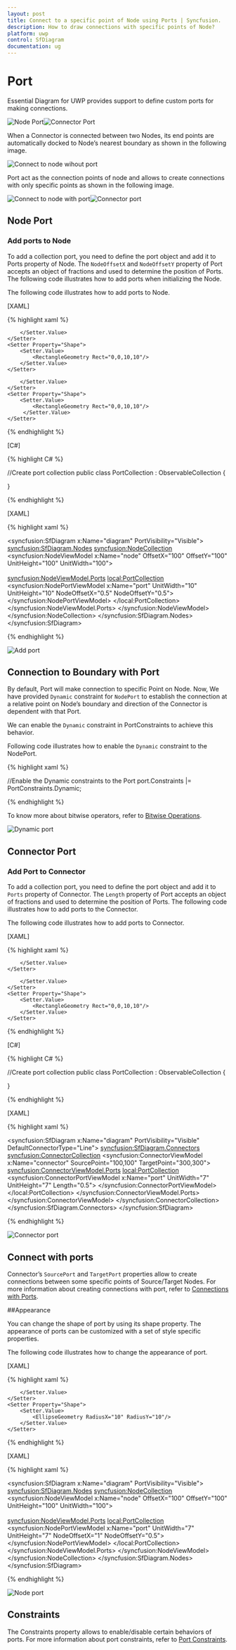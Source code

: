 ```yaml
---
layout: post
title: Connect to a specific point of Node using Ports | Syncfusion.
description: How to draw connections with specific points of Node?
platform: uwp
control: SfDiagram
documentation: ug
---
```


# Port

Essential Diagram for UWP provides support to define custom ports for making connections.

![Node Port](Port_images/Port_img1.jpeg)![Connector Port](Port_images/Port_img2.jpeg)

When a Connector is connected between two Nodes, its end points are automatically docked to Node’s nearest boundary as shown in the following image.

![Connect to node wihout port](Port_images/Port_img3.jpeg)

Port act as the connection points of node and allows to create connections with only specific points as shown in the following image.

![Connect to node with port](Port_images/Port_img4.jpeg)![Connector port](Port_images/Port_img5.jpeg)

## Node Port

### Add ports to Node

To add a collection port, you need to define the port object and add it to Ports property of Node. The `NodeOffsetX` and `NodeOffsetY` property of Port accepts an object of fractions and used to determine the position of Ports. The following code illustrates how to add ports when initializing the Node.

The following code illustrates how to add ports to Node.

[XAML]

{% highlight xaml %}

<!--Style for Node-->
<Style TargetType="syncfusion:Node">
	<Setter Property="ShapeStyle">
    	<Setter.Value>
        	<Style TargetType="Path">
            	<Setter Property="Fill" Value="DarkCyan"></Setter>
				<Setter Property="Stroke" Value="Black"></Setter>
       	        <Setter Property="StrokeThickness" Value="2"></Setter>
				<Setter Property="Stretch" Value="Fill"></Setter>
            </Style>
		</Setter.Value>
	</Setter>
    <Setter Property="Shape">
    	<Setter.Value>
        	<RectangleGeometry Rect="0,0,10,10"/>
        </Setter.Value>
    </Setter>
</Style>

<!--Style for NodePort-->
<Style TargetType="syncfusion:NodePort">
	<Setter Property="ShapeStyle">
    	<Setter.Value>
        	<Style TargetType="Path">
            	<Setter Property="Fill" Value="Black"></Setter>
                <Setter Property="Stretch" Value="Fill"></Setter>
            </Style>
		</Setter.Value>
	</Setter>
    <Setter Property="Shape">
    	<Setter.Value>
    		<RectangleGeometry Rect="0,0,10,10"/>
         </Setter.Value>
	</Setter>
</Style>

{% endhighlight %}

[C#]

{% highlight C# %}

//Create port collection
public class PortCollection : ObservableCollection<IPort>
{

}

{% endhighlight %}

[XAML]

{% highlight xaml %}

<!--Initializes the SfDiagram-->
<syncfusion:SfDiagram x:Name="diagram" PortVisibility="Visible">
	<!--Initializes the NodeCollection-->
	<syncfusion:SfDiagram.Nodes>
		<syncfusion:NodeCollection>
		        <!--Initializes the Node-->
              	<syncfusion:NodeViewModel x:Name="node" OffsetX="100" 
				                          OffsetY="100" UnitHeight="100"
										  UnitWidth="100">   
				<!--Initializes the PortCollection-->						                                   
				<syncfusion:NodeViewModel.Ports>
					<local:PortCollection>
					    <!--Initializes the NodePort-->
						<syncfusion:NodePortViewModel x:Name="port" UnitWidth="10"
                                                      UnitHeight="10" NodeOffsetX="0.5"
                                                      NodeOffsetY="0.5">
						</syncfusion:NodePortViewModel>
					</local:PortCollection>
                     	</syncfusion:NodeViewModel.Ports>
              	</syncfusion:NodeViewModel>
       	</syncfusion:NodeCollection>
	</syncfusion:SfDiagram.Nodes>
</syncfusion:SfDiagram>

{% endhighlight %}

![Add port](Port_images/Port_img6.jpeg)

## Connection to Boundary with Port

By default, Port will make connection to specific Point on Node. Now, We have provided `Dynamic` constraint for `NodePort` to establish the connection at a relative point on Node’s boundary and direction of the Connector is dependent with that Port.

We can enable the `Dynamic` constraint in PortConstraints to achieve this behavior.

Following code illustrates how to enable the `Dynamic` constraint to the NodePort.

{% highlight xaml %}

//Enable the Dynamic constraints to the Port
port.Constraints |= PortConstraints.Dynamic;

{% endhighlight %}

To know more about bitwise operators, refer to [Bitwise Operations](/uwp/sfdiagram/constraints#bitwise-operations).

![Dynamic port](Port_images/Port_img9.jpeg)

## Connector Port

### Add Port to Connector
To add a collection port, you need to define the port object and add it to `Ports` property of Connector. The `Length` property of Port accepts an object of fractions and used to determine the position of Ports. The following code illustrates how to add ports to the Connector.

The following code illustrates how to add ports to Connector.

[XAML]

{% highlight xaml %}

<!--Style for Connector-->
<Style TargetType="syncfusion:Connector">
	<Setter Property="TargetDecoratorStyle">
    	<Setter.Value>
        	<Style TargetType="Path">
            	<Setter Property="Fill" Value="Black" />
                <Setter Property="Stretch" Value="Fill" />
            </Style>
		</Setter.Value>
	</Setter>
</Style>

<!--Style for ConnectorPort-->
<Style TargetType="syncfusion:ConnectorPort">
	<Setter Property="ShapeStyle">
    	<Setter.Value>
        	<Style TargetType="Path">
            	<Setter Property="Fill" Value="Black"></Setter>
                <Setter Property="Stretch" Value="Fill"></Setter>
            </Style>
       	</Setter.Value>
   	</Setter>
   	<Setter Property="Shape">
    	<Setter.Value>
        	<RectangleGeometry Rect="0,0,10,10"/>
        </Setter.Value>
   	</Setter>
</Style>

{% endhighlight %}

[C#]

{% highlight C# %}

//Create port collection
public class PortCollection : ObservableCollection<IPort>
{

}

{% endhighlight %}

[XAML]

{% highlight xaml %}

<!--Initializes the SfDiagram-->
<syncfusion:SfDiagram x:Name="diagram" PortVisibility="Visible" DefaultConnectorType="Line">
	<!--Initializes the ConnectorCollection-->
	<syncfusion:SfDiagram.Connectors>
    	<syncfusion:ConnectorCollection>
		    <!--Initializes the Connector-->
        	<syncfusion:ConnectorViewModel x:Name="connector" SourcePoint="100,100" TargetPoint="300,300">
			    <!--Initializes the PortCollection-->
				<syncfusion:ConnectorViewModel.Ports>
                	<local:PortCollection>
					    <!--Initializes the ConnectorPort-->
                    	<syncfusion:ConnectorPortViewModel x:Name="port" UnitWidth="7"
                                                           UnitHeight="7" 
                                                           Length="0.5">
						</syncfusion:ConnectorPortViewModel>
                	</local:PortCollection>
				</syncfusion:ConnectorViewModel.Ports>
			</syncfusion:ConnectorViewModel>
       	</syncfusion:ConnectorCollection>
	</syncfusion:SfDiagram.Connectors>
</syncfusion:SfDiagram>

{% endhighlight %}

![Connector port](Port_images/Port_img7.jpeg)

## Connect with ports

Connector’s `SourcePort` and `TargetPort` properties allow to create connections between some specific points of Source/Target Nodes. For more information about creating connections with port, refer to [Connections with Ports](/uwp/sfdiagram/connector#connections-with-ports "Connections with Ports").

##Appearance

You can change the shape of port by using its shape property. The appearance of ports can be customized with a set of style specific properties.

The following code illustrates how to change the appearance of port.

[XAML]

{% highlight xaml %}

<!--Style for NodePort-->
<Style TargetType="syncfusion:NodePort">
	<Setter Property="ShapeStyle">
    	<Setter.Value>
        	<Style TargetType="Path">
            	<Setter Property="Fill" Value="Yellow"></Setter>
                <Setter Property="Stretch" Value="Fill"></Setter>
            </Style>
        </Setter.Value>
	</Setter>
    <Setter Property="Shape">
    	<Setter.Value>
        	<EllipseGeometry RadiusX="10" RadiusY="10"/>
        </Setter.Value>
	</Setter>
</Style>

{% endhighlight %}

[XAML]

{% highlight xaml %}

<!--Initializes the SfDiagram-->
<syncfusion:SfDiagram x:Name="diagram" PortVisibility="Visible">
	<!--Initializes the NodeCollection-->
	<syncfusion:SfDiagram.Nodes>
		<syncfusion:NodeCollection>
		    <!--Initializes the Node-->
        	<syncfusion:NodeViewModel x:Name="node" OffsetX="100" OffsetY="100" 	
				  		              UnitHeight="100" UnitWidth="100">   
				<!--Initializes the PortCollection-->						                                 
				<syncfusion:NodeViewModel.Ports>
					<local:PortCollection>
					    <!--Initializes the NodePort-->
						<syncfusion:NodePortViewModel x:Name="port" UnitWidth="7"
                                                      UnitHeight="7"
                                                      NodeOffsetX="1"
                                                      NodeOffsetY="0.5">
						</syncfusion:NodePortViewModel>
					</local:PortCollection>
        		</syncfusion:NodeViewModel.Ports>
        	</syncfusion:NodeViewModel>
       	</syncfusion:NodeCollection>
	</syncfusion:SfDiagram.Nodes>
</syncfusion:SfDiagram>

{% endhighlight %}

![Node port](Port_images/Port_img8.jpeg)

## Constraints

The Constraints property allows to enable/disable certain behaviors of ports. For more information about port constraints, refer to [Port Constraints](/uwp/sfdiagram/constraints#port-constraints "Port Constraints").